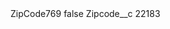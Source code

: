 <?xml version="1.0" encoding="UTF-8"?>
<CustomMetadata xmlns="http://soap.sforce.com/2006/04/metadata" xmlns:xsi="http://www.w3.org/2001/XMLSchema-instance" xmlns:xsd="http://www.w3.org/2001/XMLSchema">
    <label>ZipCode769</label>
    <protected>false</protected>
    <values>
        <field>Zipcode__c</field>
        <value xsi:type="xsd:string">22183</value>
    </values>
</CustomMetadata>
